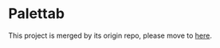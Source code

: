 # Palettab

This project is merged by its origin repo, please move to [here](https://github.com/tholman/palettab).
